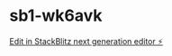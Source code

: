 # sb1-wk6avk

[Edit in StackBlitz next generation editor ⚡️](https://stackblitz.com/~/github.com/utkarsh212646/sb1-wk6avk)